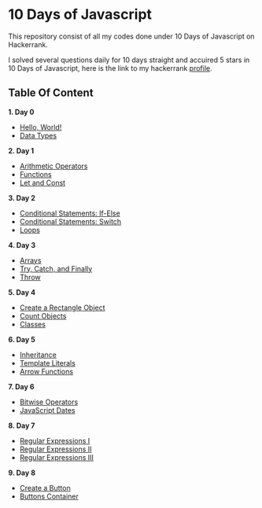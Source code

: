 # 10 Days of Javascript
This repository consist of all my codes done under 10 Days of Javascript on Hackerrank.

I solved several questions daily for 10 days straight and accuired 5 stars in 10 Days of Javascript, here is the link to my hackerrank [profile](https://www.hackerrank.com/ayujain_728).

## Table Of Content
  **1. Day 0**
   - [Hello, World!](https://github.com/jainayu/10-Days-of-Javascript/blob/master/Day%200/Day0:Hello%2CWorld!.js)
   - [Data Types](https://github.com/jainayu/10-Days-of-Javascript/blob/master/Day%200/Day%200:DataTypes.js)

  **2. Day 1**
   - [Arithmetic Operators](https://github.com/jainayu/10-Days-of-Javascript/blob/master/Day%201/Day1:ArithmeticOperators.js)
   - [Functions](https://github.com/jainayu/10-Days-of-Javascript/blob/master/Day%201/Day1:Functions.js)
   - [Let and Const](https://github.com/jainayu/10-Days-of-Javascript/blob/master/Day%201/Day1:LetandConst.js)
 
  **3. Day 2**
   - [Conditional Statements: If-Else](https://github.com/jainayu/10-Days-of-Javascript/blob/master/Day%202/Day2:ConditionalStatements:If-Else.js)
   - [Conditional Statements: Switch](https://github.com/jainayu/10-Days-of-Javascript/blob/master/Day%202/Day2:ConditionalStatements:Switch.js)
   - [Loops](https://github.com/jainayu/10-Days-of-Javascript/blob/master/Day%202/Day%202:Loops.js)
  
  **4. Day 3**
   - [Arrays](https://github.com/jainayu/10-Days-of-Javascript/blob/master/Day%203/Day3:Arrays.js)
   - [Try, Catch, and Finally](https://github.com/jainayu/10-Days-of-Javascript/blob/master/Day%203/Day3:Try%2CCatch%2CandFinally.js)
   - [Throw](https://github.com/jainayu/10-Days-of-Javascript/blob/master/Day%203/Day3:Throw.js)
   
  **5. Day 4**
   - [Create a Rectangle Object](https://github.com/jainayu/10-Days-of-Javascript/blob/master/Day%204/Day4:CreateaRectangleObject.js)
   - [Count Objects](https://github.com/jainayu/10-Days-of-Javascript/blob/master/Day%204/Day4:CountObjects.js)
   - [Classes](https://github.com/jainayu/10-Days-of-Javascript/blob/master/Day%204/Day4:Classes.js)

  **6. Day 5**
   - [Inheritance](https://github.com/jainayu/10-Days-of-Javascript/blob/master/Day%205/Day5:Inheritance.js)
   - [Template Literals](https://github.com/jainayu/10-Days-of-Javascript/blob/master/Day%205/Day5:TemplateLiterals.js)
   - [Arrow Functions](https://github.com/jainayu/10-Days-of-Javascript/blob/master/Day%205/Day5:ArrowFunctions.js)
  
  **7. Day 6**
   - [Bitwise Operators](https://github.com/jainayu/10-Days-of-Javascript/blob/master/Day%206/Day6:BitwiseOperators.js)
   - [JavaScript Dates](https://github.com/jainayu/10-Days-of-Javascript/blob/master/Day%206/Day6:JavaScriptDates.js)
  
  **8. Day 7**
   - [Regular Expressions I](https://github.com/jainayu/10-Days-of-Javascript/blob/master/Day%207/Day7:RegularExpressionsI.js)
   - [Regular Expressions II](https://github.com/jainayu/10-Days-of-Javascript/blob/master/Day%207/Day7:RegularExpressionsII.js)
   - [Regular Expressions III](https://github.com/jainayu/10-Days-of-Javascript/blob/master/Day%207/Day7:RegularExpressionsIII.js)
   
  **9. Day 8**
   - [Create a Button](https://github.com/jainayu/10-Days-of-Javascript/tree/master/Day%208/Day%208:%20Create%20a%20Button)
   - [Buttons Container](https://github.com/jainayu/10-Days-of-Javascript/tree/master/Day%208/Day%208:%20Buttons%20Container)
  
